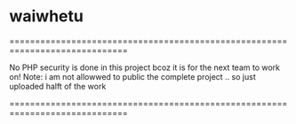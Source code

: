 # waiwhetu
=============================================================================

No PHP security is done in this project bcoz it is for the next team to work on!
Note: i am not allowwed to public the complete project .. so just uploaded halft of the work

=============================================================================
